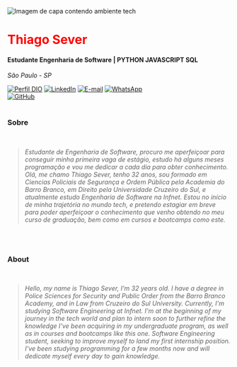 <!-- Capa -->
<img align="center" padding="0" alt="Imagem de capa contendo ambiente tech" src="https://img.freepik.com/psd-premium/fundo-abstrato-com-cubos-em-cor-azul-e-laranja-fundo-abstrito-com-cubos_271628-3536.jpg">
<br >

<h1> 
  <a href="https://github.com/thiagosever" style="color: #f00 !important; text-decoration: none; color: inherit;">
    <span>Thiago Sever</span>
  </a>
</h1>

#### Estudante Engenharia de Software | PYTHON JAVASCRIPT SQL
<i>São Paulo - SP</i>

[![Perfil DIO](https://img.shields.io/badge/-Meu%20Perfil%20na%20DIO-0077B5?style=for-the-badge&logo=gitbook&logoColor=white)](https://www.dio.me/users/thiagosever)
[![LinkedIn](https://img.shields.io/badge/linkedin-%230077B5.svg?style=for-the-badge&logo=linkedin&logoColor=white)](https://www.linkedin.com/in/thiago-sever-5733a52b2/)
[![E-mail](https://img.shields.io/badge/-Email-0077B5?style=for-the-badge&logo=microsoft-outlook&logoColor=white)](mailto:thiagosever@outlook.com)
[![WhatsApp](https://img.shields.io/badge/WhatsApp-0077B5?style=for-the-badge&logo=whatsapp&logoColor=white)](https://api.whatsapp.com/send?phone=5511991836577)  
[![GitHub](https://img.shields.io/badge/GitHub-0077B5?style=for-the-badge&logo=github&logoColor=white)](https://github.com/thiagosever)
<br />
<br />

### Sobre 
<i>
<br />
  
> Estudante de Engenharia de Software, procuro me aperfeiçoar para conseguir minha primeira vaga de estágio, estudo há alguns meses programação e vou me dedicar a cada dia para obter conhecimento. 
> Olá, me chamo Thiago Sever, tenho 32 anos, sou formado em Ciencias Policiais de Segurança e Ordem Pública pela Academia do Barro Branco, em Direito pela Universidade Cruzeiro do Sul, e atualmente estudo Engenharia de Software na Infnet. Estou no início de minha trajetória no mundo tech, e pretendo estagiar em breve para poder aperfeiçoar o conhecimento que venho obtendo no meu curso de graduação, bem como em cursos e bootcamps como este.

<br />
<br />
</i>

###  About
<i>
<br />
 

> Hello, my name is Thiago Sever, I'm 32 years old. I have a degree in Police Sciences for Security and Public Order from the Barro Branco Academy, and in Law from Cruzeiro do Sul University. Currently, I'm studying Software Engineering at Infnet. I'm at the beginning of my journey in the tech world and plan to intern soon to further refine the knowledge I've been acquiring in my undergraduate program, as well as in courses and bootcamps like this one.
> Software Engineering student, seeking to improve myself to land my first internship position. I've been studying programming for a few months now and will dedicate myself every day to gain knowledge.
</i>
